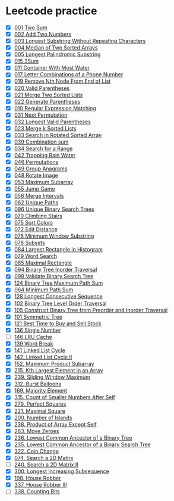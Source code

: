 # Leetcode practice
- [x] [001 Two Sum](./python/001-two-sum.py)
- [x] [002 Add Two Numbers](./python/002-add-two-numbers.py)
- [x] [003 Longest Substring Without Repeating Characters](./python/003-longest-substring-without-repeating-characters.py)
- [x] [004 Median of Two Sorted Arrays](./python/004-median-of-two-sorted-arrays.py)
- [x] [005 Longest Palindromic Substring](./python/005-longest-palindromic-substring.py)
- [x] [015 3Sum](./python/015-3sum.py)
- [x] [011 Container With Most Water](./python/011-container-with-most-water.py)
- [x] [017 Letter Combinations of a Phone Number](./python/017-letter-combinations-of-a-phone-number.py)
- [x] [019 Remove Nth Node From End of List](./python/019-remove-nth-node-from-end-of-list.py)
- [x] [020 Valid Parentheses](./python/020-valid-parentheses.py)
- [x] [021 Merge Two Sorted Lists](./python/021-merge-two-sorted-lists.py)
- [x] [022 Generate Parentheses](./python/022-generate-parentheses.py)
- [x] [010 Regular Expression Matching](./python/010-regular-expression-matching.py)
- [x] [031 Next Permutation](./python/031-next-permutation.py)
- [x] [032 Longest Valid Parentheses](./python/032-longest-valid-parentheses.py)
- [x] [023 Merge k Sorted Lists](./python/023-merge-k-sorted-lists.py)
- [x] [033 Search in Rotated Sorted Array](./python/033-search-in-rotated-sorted-array.py)
- [x] [039 Combination sum](./python/039-combination-sum.py)
- [x] [034 Search for a Range](./python/034-search-for-a-range.py)
- [x] [042 Trapping Rain Water](./python/042-trapping-rain-water.py)
- [x] [046 Permutations](./python/046-permutations.py)
- [x] [049 Group Anagrams](./python/049-group-anagrams.py)
- [x] [048 Rotate Image](./python/048-rotate-image.py)
- [x] [053 Maximum Subarray](./python/053-maximum-subarray.py)
- [x] [055 Jump Game](./python/055-jump-game.py)
- [x] [056 Merge Intervals](./python/056-merge-intervals.py)
- [x] [062 Unique Paths](./python/062-unique-paths.py)
- [x] [096 Unique Binary Search Trees](./python/096-unique-binary-search-trees.py)
- [x] [070 Climbing Stairs](./python/070-climbing-stairs.py)
- [x] [075 Sort Colors](./python/075-sort-colors.py)
- [x] [072 Edit Distance](./python/072-edit-distance.py)
- [x] [076 Minimum Window Substring](./python/076-minimum-window-substring.py)
- [x] [078 Subsets](./python/078-subsets.py)
- [x] [084 Largest Rectangle in Histogram](./python/084-largest-rectangle-in-histogram.py)
- [x] [079 Word Search](./python/079-word-search.py)
- [x] [085 Maximal Rectangle](./python/085-maximal-rectangle.py)
- [x] [094 Binary Tree Inorder Traversal](./python/094-binary-tree-inorder-traversal.py)
- [x] [098 Validate Binary Search Tree](./python/098-validate-binary-search-tree.py)
- [x] [124 Binary Tree Maximum Path Sum](./python/124-binary-tree-maximum-path-sum.py)
- [x] [064 Minimum Path Sum](./python/064-minimum-path-sum.py)
- [x] [128 Longest Consecutive Sequence](./python/128-longest-consecutive-sequence.py)
- [x] [102 Binary Tree Level Order Traversal](./python/102-binary-tree-level-order-traversal.py)
- [x] [105 Construct Binary Tree from Preorder and Inorder Traversal](./python/105-construct-binary-tree-from-preorder-and-inorder-traversal.py)
- [x] [101 Symmetric Tree](./python/101-symmetric-tree.py)
- [x] [121 Best Time to Buy and Sell Stock](./python/121-best-time-to-buy-and-sell-stock.py)
- [x] [136 Single Number](./python/136-single-number.py)
- [ ] [146 LRU Cache](./python/146-LRU-cache.py)
- [x] [139 Word Break](./python/139-word-break.py)
- [x] [141 Linked List Cycle](./python/141-linked-list-cycle.py)
- [x] [142. Linked List Cycle II](./python/142-linked-list-cycle-II.py)
- [x] [152. Maximum Product Subarray](./python/152-maximum-product-subarray.py)
- [x] [215. Kth Largest Element in an Array](./python/215-Kth-largest-element-in-an-array.py)
- [x] [239. Sliding Window Maximum](./python/239-sliding-window-maximum.py)
- [x] [312. Burst Balloons](./python/312-burst-ballons.py)
- [x] [169. Majority Element](./python/169-majority-element.py)
- [x] [315. Count of Smaller Numbers After Self](./python/315-count-of-smaller-numbers-after-self.py)
- [x] [279. Perfect Squares](./python/279-perfect-squares.py)
- [x] [221. Maximal Square](./python/211-maximal-square.py)
- [x] [200. Number of Islands](./python/200-number-of-islands.py)
- [x] [238. Product of Array Except Self](./python/238-product-of-array-except-self.py)
- [x] [283. Move Zeroes](./python/283-move-zeroes.py)
- [x] [236. Lowest Common Ancestor of a Binary Tree](./python/236-lowest-common-ancestor-of-a-binary-tree.py)
- [x] [235. Lowest Common Ancestor of a Binary Search Tree](./python/235-lowest-common-ancestor-of-a-binary-search-tree.py)
- [x] [322. Coin Change](./python/322-coin-change.py)
- [x] [074. Search a 2D Matrix](./python/074-search-a-2D-matrix.py)
- [ ] [240. Search a 2D Matrix II](./python/240-search-a-2D-matrix-II.py)
- [x] [300. Longest Increasing Subsequence](./python/300-longest-increasing-subsequence.py)
- [x] [198. House Robber](./python/198-house-robber.py)
- [x] [337. House Robber III](./python/337-house-robber-III.py)
- [ ] [338. Counting Bits](./python/338-counting-bits.py)